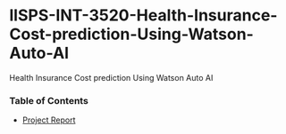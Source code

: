 # llSPS-INT-3520-Health-Insurance-Cost-prediction-Using-Watson-Auto-AI
Health Insurance Cost prediction Using Watson Auto AI

### Table of Contents
* [Project Report](https://github.com/SmartPracticeschool/llSPS-INT-3520-Health-Insurance-Cost-prediction-Using-Watson-Auto-AI/blob/master/Project%20Report.docx)
